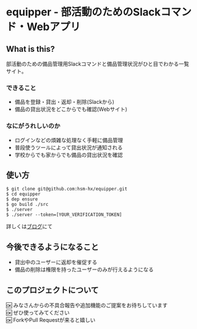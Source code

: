 # equipper - 部活動のためのSlackコマンド・Webアプリ

## What is this?

部活動のための備品管理用Slackコマンドと備品管理状況がひと目でわかる一覧サイト。

### できること

- 備品を登録・貸出・返却・削除(Slackから)
- 備品の貸出状況をどこからでも確認(Webサイト)

### なにがうれしいのか

- ログインなどの煩雑な処理なく手軽に備品管理
- 普段使うツールによって貸出状況が通知される
- 学校からでも家からでも備品の貸出状況を確認

## 使い方

``` shell
$ git clone git@github.com:hsm-hx/equipper.git
$ cd equipper
$ dep ensure
$ go build ./src
$ ./server
$ ./server --token=[YOUR_VERIFICATION_TOKEN]
```

詳しくは[ブログ](https://mwc922-hsm.hatenablog.com/entry/2019/02/18/171421)にて

## 今後できるようになること

- 貸出中のユーザーに返却を催促する
- 備品の削除は権限を持ったユーザーのみが行えるようになる

## このプロジェクトについて

:ok: みなさんからの不具合報告や追加機能のご提案をお待ちしています<br>
:ok: ぜひ使ってみてください<br>
:ok: ForkやPull Requestが来ると嬉しい<br>
